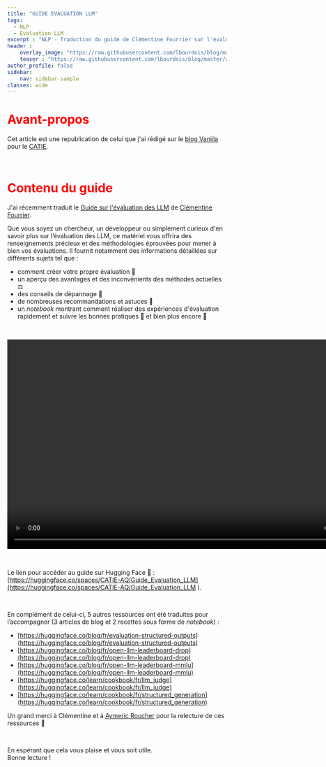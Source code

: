 ```yaml
---
title: "GUIDE EVALUATION LLM"
tags:
  - NLP
  - Evaluation LLM
excerpt : "NLP - Traduction du guide de Clémentine Fourrier sur l'évaluation des LLM"
header :
    overlay_image: "https://raw.githubusercontent.com/lbourdois/blog/master/assets/images/NLP_radom_blog.png"
    teaser : "https://raw.githubusercontent.com/lbourdois/blog/master/assets/images/guide_eval_LLM/teaser_guide_eval_LLM.png"
author_profile: false
sidebar:
    nav: sidebar-sample
classes: wide
---
```


# <span style="color: #FF0000"> **Avant-propos** </span>
Cet article est une republication de celui que j'ai rédigé sur le [blog Vaniila](https://blog.vaniila.ai/Guide_eval_LLM/) pour le [CATIE](https://www.catie.fr/).  

<br>

# <span style="color: #FF0000"> **Contenu du guide** </span>

J'ai récemment traduit le [Guide sur l'évaluation des LLM](https://github.com/huggingface/evaluation-guidebook/tree/main) de [Clémentine Fourrier](https://huggingface.co/clefourrier).

Que vous soyez un chercheur, un développeur ou simplement curieux d'en savoir plus sur l’évaluation des LLM, ce matériel vous offrira des renseignements précieux et des méthodologies éprouvées pour mener à bien vos évaluations.
Il fournit notamment des informations détaillées sur différents sujets tel que :
- comment créer votre propre évaluation 🧪
- un aperçu des avantages et des inconvénients des méthodes actuelles ⚖️
- des conseils de dépannage 🔧
- de nombreuses recommandations et astuces 👻
- un *notebook* montrant comment réaliser des expériences d'évaluation rapidement et suivre les bonnes pratiques 📓
et bien plus encore 🎉

<br>

<video src="https://raw.githubusercontent.com/lbourdois/blog/master/assets/images/guide_eval_LLM/Guilde-evaluation-LLM.webm" width="854" height="480" controls></video>

<br>

Le lien pour accéder au guide sur Hugging Face 🤗 : [https://huggingface.co/spaces/CATIE-AQ/Guide_Evaluation_LLM](https://huggingface.co/spaces/CATIE-AQ/Guide_Evaluation_LLM ).

<br>

En complément de celui-ci, 5 autres ressources ont été traduites pour l’accompagner (3 articles de blog et 2 recettes sous forme de *notebook*) :
-	[https://huggingface.co/blog/fr/evaluation-structured-outputs](https://huggingface.co/blog/fr/evaluation-structured-outputs)
-	[https://huggingface.co/blog/fr/open-llm-leaderboard-drop](https://huggingface.co/blog/fr/open-llm-leaderboard-drop)
-	[https://huggingface.co/blog/fr/open-llm-leaderboard-mmlu](https://huggingface.co/blog/fr/open-llm-leaderboard-mmlu)
-	[https://huggingface.co/learn/cookbook/fr/llm_judge](https://huggingface.co/learn/cookbook/fr/llm_judge)
-	[https://huggingface.co/learn/cookbook/fr/structured_generation](https://huggingface.co/learn/cookbook/fr/structured_generation) 

Un grand merci à Clémentine et à [Aymeric Roucher](https://huggingface.co/m-ric) pour la relecture de ces ressources 🤗

<br>

En espérant que cela vous plaise et vous soit utile.  
Bonne lecture !

